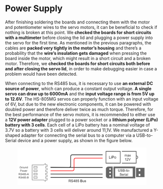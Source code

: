 # Power Supply

After finishing soldering the boards and connecting them with the motor and potentiometer wires to the servo motors, it can be beneficial to check if nothing is broken at this point. We **checked the boards for short circuits with a multimeter** before closing the lid and plugging a power supply into the servo for the first time. As mentioned in
the previous paragraphs, the cables are **packed very tightly in the motor’s housing** and there’s a probability that the **wire’s insulation gets damaged** when pressing the board inside the motor, which might result in a short circuit and a broken motor. Therefore, we **checked the boards for short circuits both before and after closing the servo lid**, in order to make debugging easier in case a problem would have been detected.

When connecting to the RS485 bus, it is necessary to use **an external DC source of power**, which can produce a constant output voltage. **A single servo can draw up to 6000mA** and the **input voltage range is from 5V up to 12.6V**. The HS-805MG servos can properly function with an input voltage of 6V, but due to the new electronic components, it can be powered with doubled power and therefore deliver twice as much torque. Therefore, for the best performance of the servo motors, it is recommended to either use a **12V power adapter** plugged to a power socket or a **lithium polymer (LiPo) battery with 3 cells**. Each cell of a LiPo battery has a nominal voltage of 3.7V so a battery with 3 cells will deliver around 11,1V. We manufactured a Y-shaped adapter for connecting the serial bus to a computer via a USB-to-Serial device and a power supply, as shown in the figure below.

<figure>
  <img src="../img_gretchen/power_supply.png"/>
  <figcaption>
</figcaption>
</figure>
